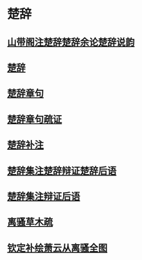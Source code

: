 # 楚辞

## [山带阁注楚辞楚辞余论楚辞说韵](文学\楚辞\山带阁注楚辞楚辞余论楚辞说韵)

## [楚辞](文学\楚辞\楚辞)

## [楚辞章句](文学\楚辞\楚辞章句)

## [楚辞章句疏证](文学\楚辞\楚辞章句疏证)

## [楚辞补注](文学\楚辞\楚辞补注)

## [楚辞集注楚辞辩证楚辞后语](文学\楚辞\楚辞集注楚辞辩证楚辞后语)

## [楚辞集注辩证后语](文学\楚辞\楚辞集注辩证后语)

## [离骚草木疏](文学\楚辞\离骚草木疏)

## [钦定补绘萧云从离骚全图](文学\楚辞\钦定补绘萧云从离骚全图)

